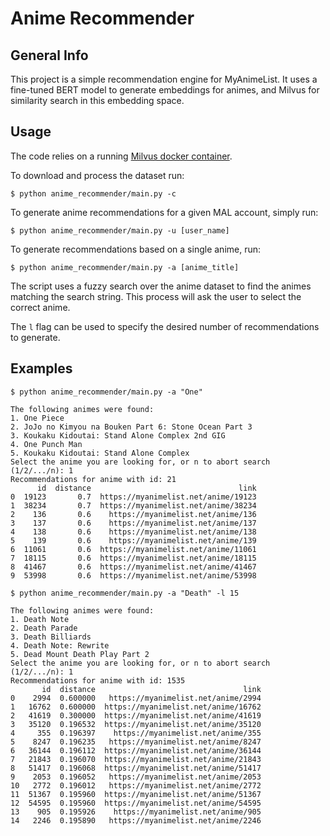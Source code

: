 # Anime Recommender

## General Info

This project is a simple recommendation engine for MyAnimeList. It uses a fine-tuned BERT model to generate embeddings for animes, and Milvus for similarity search in this embedding space.

## Usage

The code relies on a running [Milvus docker container](https://milvus.io/docs/install_standalone-docker.md).

To download and process the dataset run:

```shell
$ python anime_recommender/main.py -c
```

To generate anime recommendations for a given MAL account, simply run:

```shell
$ python anime_recommender/main.py -u [user_name]
```

To generate recommendations based on a single anime, run:

```shell
$ python anime_recommender/main.py -a [anime_title]
```

The script uses a fuzzy search over the anime dataset to find the animes matching the search string. This process will ask the user to select the correct anime.

The ``l`` flag can be used to specify the desired number of recommendations to generate.

## Examples

```shell
$ python anime_recommender/main.py -a "One"

The following animes were found:
1. One Piece
2. JoJo no Kimyou na Bouken Part 6: Stone Ocean Part 3
3. Koukaku Kidoutai: Stand Alone Complex 2nd GIG
4. One Punch Man
5. Koukaku Kidoutai: Stand Alone Complex
Select the anime you are looking for, or n to abort search (1/2/.../n): 1
Recommendations for anime with id: 21
      id  distance                                 link
0  19123       0.7  https://myanimelist.net/anime/19123
1  38234       0.7  https://myanimelist.net/anime/38234
2    136       0.6    https://myanimelist.net/anime/136
3    137       0.6    https://myanimelist.net/anime/137
4    138       0.6    https://myanimelist.net/anime/138
5    139       0.6    https://myanimelist.net/anime/139
6  11061       0.6  https://myanimelist.net/anime/11061
7  18115       0.6  https://myanimelist.net/anime/18115
8  41467       0.6  https://myanimelist.net/anime/41467
9  53998       0.6  https://myanimelist.net/anime/53998
```
```shell
$ python anime_recommender/main.py -a "Death" -l 15

The following animes were found:
1. Death Note
2. Death Parade
3. Death Billiards
4. Death Note: Rewrite
5. Dead Mount Death Play Part 2
Select the anime you are looking for, or n to abort search (1/2/.../n): 1
Recommendations for anime with id: 1535
       id  distance                                 link
0    2994  0.600000   https://myanimelist.net/anime/2994
1   16762  0.600000  https://myanimelist.net/anime/16762
2   41619  0.300000  https://myanimelist.net/anime/41619
3   35120  0.196532  https://myanimelist.net/anime/35120
4     355  0.196397    https://myanimelist.net/anime/355
5    8247  0.196235   https://myanimelist.net/anime/8247
6   36144  0.196112  https://myanimelist.net/anime/36144
7   21843  0.196070  https://myanimelist.net/anime/21843
8   51417  0.196068  https://myanimelist.net/anime/51417
9    2053  0.196052   https://myanimelist.net/anime/2053
10   2772  0.196012   https://myanimelist.net/anime/2772
11  51367  0.195960  https://myanimelist.net/anime/51367
12  54595  0.195960  https://myanimelist.net/anime/54595
13    905  0.195926    https://myanimelist.net/anime/905
14   2246  0.195890   https://myanimelist.net/anime/2246
```
